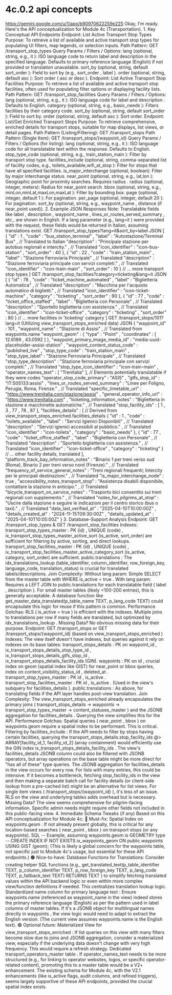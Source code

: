 # 4c.0.2 api concepts

  https://gemini.google.com/u/1/app/b90970622259e225 Okay, I'm ready. Here's the 
API conceptualization for Module 4c (Transportation). 1. Key Conceptual API 
Endpoints Endpoint: List Active Transport Stop Types Purpose: To retrieve a 
list of available and active transport stop types for populating UI filters, 
map legends, or selection inputs. Path Pattern: GET /transport_stop_types Query 
Params / Filters / Options: lang (optional, string, e.g., it ): ISO language 
code to return label and description in the specified language. Defaults to 
primary reference language (English) if not provided or translation 
unavailable. sort_by (optional, string, default sort_order ): Field to sort by 
(e.g., sort_order , label ). order (optional, string, default asc ): Sort order 
( asc or desc ). Endpoint: List Active Transport Stop Facilities Purpose: To 
retrieve a list of available and active transport stop facilities, often used 
for populating filter options or displaying facility lists. Path Pattern: GET 
/transport_stop_facilities Query Params / Filters / Options: lang (optional, 
string, e.g., it ): ISO language code for label and description . Defaults to 
English. category (optional, string, e.g., basic_needs ): Filters facilities by 
their category code. sort_by (optional, string, default sort_order ): Field to 
sort by. order (optional, string, default asc ): Sort order. Endpoint: List/Get 
Enriched Transport Stops Purpose: To retrieve comprehensive, enriched details 
for transport stops, suitable for map displays, list views, or detail pages. 
Path Pattern (Listing/Filtering): GET /transport_stops Path Pattern (Single 
Item): GET /transport_stops/{waypoint_id} Query Params / Filters / Options (for 
listing): lang (optional, string, e.g., it ): ISO language code for all 
translatable text within the response. Defaults to English. stop_type_code 
(optional, string, e.g., train_station_main ): Filter by transport stop type. 
facilities_include (optional, string, comma-separated list of facility codes, 
e.g., toilets_available,wifi_at_stop ): Filter for stops that have all 
specified facilities. is_major_interchange (optional, boolean): Filter by major 
interchange status. near_point (optional, string, e.g., lat,lon ): Geographic 
point for proximity searches. Requires radius . radius (optional, integer, 
meters): Radius for near_point search. bbox (optional, string, e.g., 
minLon,minLat,maxLon,maxLat ): Filter by bounding box. page (optional, integer, 
default 1 ): For pagination. per_page (optional, integer, default 20 ): For 
pagination. sort_by (optional, string, e.g., waypoint_name , distance (if 
near_point used)). 2. Example JSON Responses Note: Translatable fields like 
label , description , waypoint_name , lines_or_routes_served_summary , etc., 
are shown in English. If a lang parameter (e.g., lang=it ) were provided with 
the request, these fields would be returned in Italian, assuming translations 
exist. GET /transport_stop_types?lang=it&sort_by=label JSON [ { "id" : 1 , 
"code" : "bus_station_terminal" , "label" : "Autostazione/Terminal Bus" , // 
Translated to Italian "description" : "Principale stazione per autobus 
regionali e intercity." , // Translated "icon_identifier" : "icon-bus-station" 
, "sort_order" : 40 }, { "id" : 22 , "code" : "train_station_main" , "label" : 
"Stazione Ferroviaria Principale" , // Translated "description" : "Stazione 
ferroviaria principale con servizi completi." , // Translated "icon_identifier" 
: "icon-train-main" , "sort_order" : 10 } // ... more transport stop types ] 
GET /transport_stop_facilities?category=ticketing&lang=it JSON [ { "id" : 78 , 
"code" : "ticket_machine_automated" , "label" : "Biglietteria Automatica" , // 
Translated "description" : "Macchina per l'acquisto automatico di biglietti." , 
// Translated "icon_identifier" : "icon-ticket-machine" , "category" : 
"ticketing" , "sort_order" : 90 }, { "id" : 77 , "code" : 
"ticket_office_staffed" , "label" : "Biglietteria con Personale" , // 
Translated "description" : "Sportello biglietteria con assistenza." , // 
Translated "icon_identifier" : "icon-ticket-office" , "category" : "ticketing" 
, "sort_order" : 80 } // ... more facilities in 'ticketing' category ] GET 
/transport_stops/101?lang=it (Utilizing view_transport_stops_enriched data) 
JSON { "waypoint_id" : 101 , "waypoint_name" : "Stazione di Assisi" , // 
Translated from waypoints.name "waypoint_geom" : { "type" : "Point" , 
"coordinates" : [ 12.6189 , 43.0592 ] }, "waypoint_primary_image_media_id" : 
"media-uuid-placeholder-assisi-station" , "waypoint_content_status_code" : 
"published_live" , "stop_type_code" : "train_station_main" , "stop_type_label" 
: "Stazione Ferroviaria Principale" , // Translated "stop_type_description" : 
"Stazione ferroviaria principale con servizi completi." , // Translated 
"stop_type_icon_identifier" : "icon-train-main" , "operator_names_text" : [ 
"Trenitalia" ], // Elements potentially translatable if they were codes 
"operator_stop_code_primary" : "ASIS" , "gtfs_stop_id" : "IT:S05133:assisi" , 
"lines_or_routes_served_summary" : "Linee per Foligno, Perugia, Roma, Firenze." 
, // Translated "specific_timetable_url" : 
"https://www.trenitalia.com/stazione/assisi" , "general_operator_info_url" : 
"https://www.trenitalia.com" , "ticketing_information_notes" : "Biglietteria in 
stazione e macchinette automatiche." , // Translated "stop_facility_ids" : [ 1 
, 3 , 77 , 78 , 87 ], "facilities_details" : [ // Derived from 
view_transport_stops_enriched.facilities_details { "id" : 1 , "code" : 
"toilets_available" , "label" : "Servizi Igienici Disponibili" , // Translated 
"description" : "Servizi igienici accessibili al pubblico." , // Translated 
"icon_identifier" : "icon-toilets" , "category" : "basic_needs" }, { "id" : 77 
, "code" : "ticket_office_staffed" , "label" : "Biglietteria con Personale" , 
// Translated "description" : "Sportello biglietteria con assistenza." , // 
Translated "icon_identifier" : "icon-ticket-office" , "category" : "ticketing" 
} // ... other facility details, translated ], 
"platform_track_bay_information_notes" : "Binario 1 per treni verso sud (Roma), 
Binario 2 per treni verso nord (Firenze)." , // Translated 
"frequency_of_service_general_notes" : "Treni regionali frequenti; Intercity 
per le principali destinazioni." , // Translated "is_major_interchange_node" : 
true , "accessibility_notes_transport_stop" : "Assistenza disabili disponibile, 
contattare la stazione in anticipo." , // Translated 
"bicycle_transport_on_service_notes" : "Trasporto bici consentito sui treni 
regionali con supplemento." , // Translated "notes_for_pilgrims_at_stop" : 
"Uscire dalla stazione e seguire le indicazioni per il centro storico (bus o 
taxi)." , // Translated "data_last_verified_at" : "2025-04-10T10:00:00Z" , 
"details_created_at" : "2024-11-15T09:30:00Z" , "details_updated_at" : 
"2025-04-10T10:05:00Z" } 3. Database-Support Analysis Endpoint: GET 
/transport_stop_types & GET /transport_stop_facilities Indexes: 
transport_stop_types_master : PK (id) , UNIQUE (code) , 
ix_transport_stop_types_master_active_sort (is_active, sort_order) are 
sufficient for filtering by active, sorting, and direct lookups. 
transport_stop_facilities_master : PK (id) , UNIQUE (code) , 
ix_transport_stop_facilities_master_active_category_sort (is_active, category, 
sort_order) are sufficient. public.translations : The idx_translations_lookup 
(table_identifier, column_identifier, row_foreign_key, language_code, 
translation_status) is crucial for translated labels/descriptions. Join 
Complexity: Without lang param: Simple SELECT from the master table with WHERE 
is_active = true . With lang param: Requires a LEFT JOIN to public.translations 
for each translatable field ( label , description ). For small master tables 
(likely &lt;100-200 entries), this is generally acceptable. A database function 
like get_master_data_translated(p_table_name TEXT, p_lang_code TEXT) could 
encapsulate this logic for reuse if this pattern is common. Performance 
Gotchas: RLS ( is_active = true ) is efficient with the indexes. Multiple joins 
to translations per row if many fields are translated, but optimized by 
idx_translations_lookup . Missing Data? No obvious missing data for their 
purpose. Endpoint: GET /transport_stops or GET /transport_stops/{waypoint_id} 
(based on view_transport_stops_enriched ) Indexes: The view itself doesn't have 
indexes, but queries against it rely on indexes on its base tables: 
transport_stops_details : PK on waypoint_id , 
ix_transport_stops_details_stop_type_id , 
ix_transport_stops_details_gtfs_stop_id , 
ix_transport_stops_details_facility_ids (GIN). waypoints : PK on id , crucial 
index on geom (spatial index like GIST) for near_point or bbox queries, index 
on content_visibility_status_id , deleted_at . transport_stop_types_master : PK 
id , is_active . transport_stop_facilities_master : PK id , is_active . (Used 
in the view's subquery for facilities_details ). public.translations : As 
above, for translating fields if the API layer handles post-view translation. 
Join Complexity: The view_transport_stops_enriched already encapsulates the 
primary joins ( transport_stops_details -> waypoints -> 
transport_stop_types_master -> content_statuses_master ) and the JSONB 
aggregation for facilities_details . Querying the view simplifies this for the 
API. Performance Gotchas: Spatial queries ( near_point , bbox ) on 
waypoints.geom require a spatial index to be performant. This is critical. 
Filtering by facilities_include : If the API needs to filter by stops having 
certain facilities, querying the transport_stops_details.stop_facility_ids @> 
ARRAY[facility_id_1, facility_id_2] (array containment) would efficiently use 
the GIN index ix_transport_stops_details_facility_ids . The view's 
facilities_details JSONB column could also be filtered with JSONB operators, 
but array operations on the base table might be more direct for "has all of 
these" type queries. The JSONB aggregation for facilities_details in the view 
occurs for every row. For lists with many entries, this could be intensive. If 
it becomes a bottleneck, fetching stop_facility_ids in the view and then making 
a separate batch call for facility details (or client-side lookup from a 
pre-cached list) might be an alternative for list views. For single item views 
( /transport_stops/{waypoint_id} ), it's less of an issue. RLS on the view and 
underlying tables adds overhead but is necessary. Missing Data? The view seems 
comprehensive for pilgrim-facing information. Specific admin needs might 
require other fields not included in this public-facing view. 4. Immediate 
Schema Tweaks (if any) Based on this API conceptualization for Module 4c: 🔴 
Must-fix: Spatial Index on waypoints.geom : If not already present globally, 
this is critical for any location-based searches ( near_point , bbox ) on 
transport stops (or any waypoints). SQL -- Example, assuming waypoints.geom is 
GEOMETRY type -- CREATE INDEX IF NOT EXISTS ix_waypoints_geom ON 
public.waypoints USING GIST (geom); (This is likely a global concern for the 
waypoints table, not specific just to Module 4c's usage, but essential for 
these API endpoints.) 🟠 Nice-to-have: Database Functions for Translations: 
Consider creating helper SQL functions (e.g., 
get_translated_text(p_table_identifier TEXT, p_column_identifier TEXT, 
p_row_foreign_key TEXT, p_lang_code TEXT, p_fallback_text TEXT) RETURNS TEXT ) 
to simplify fetching translated values within the API backend logic or even 
within more complex view/function definitions if needed. This centralizes 
translation lookup logic. Standardized name column for primary language text : 
Ensure waypoints.name (referenced as waypoint_name in the view) indeed stores 
the primary reference language (English) as per the pattern used in label 
columns of master tables. If it's a JSONB object for multilingual names 
directly in waypoints , the view logic would need to adapt to extract the 
English version. (The current view assumes waypoints.name is the English text). 
🟢 Optional future: Materialized View for view_transport_stops_enriched : If 
list queries on this view with many filters become slow due to joins and JSONB 
aggregation, consider a materialized view, especially if the underlying data 
doesn't change with very high frequency. This would require a refresh strategy. 
Dedicated transport_operators_master table : If operator_names_text needs to be 
more structured (e.g., for linking to operator websites, logos, or specific 
operator-related content), promoting this to a master table would be a V2+ 
enhancement. The existing schema for Module 4c, with the V2.1 enhancements 
(like is_active flags, audit columns, and refined triggers), seems largely 
supportive of these API endpoints, provided the crucial spatial index exists. 
